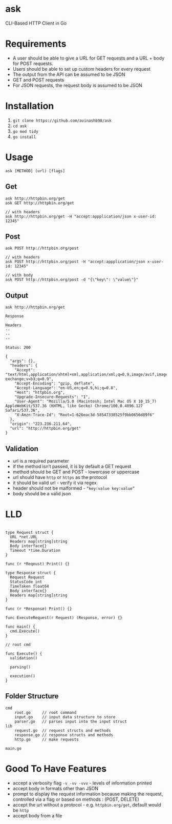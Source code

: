 # ask
CLI-Based HTTP Client in Go

# Requirements

- A user should be able to give a URL for GET requests and a URL + body for POST requests.
- Users should be able to set up custom headers for every request
- The output from the API can be assumed to be JSON
- GET and POST requests
- For JSON requests, the request body is assumed to be JSON

# Installation
1. `git clone https://github.com/avinashb98/ask`
2. `cd ask`
3. `go mod tidy`
4. `go install`

# Usage

```
ask [METHOD] (url) [flags]
```
## Get

```
ask http://httpbin.org/get
ask GET http://httpbin.org/get

// with headers
ask http://httpbin.org/get -H "accept:appplication/json x-user-id: 12345"
```
## Post

```
ask POST http://httpbin.org/post

// with headers
ask POST http://httpbin.org/post -H "accept:appplication/json x-user-id: 12345"

// with body
ask POST http://httpbin.org/post -d "{\"key\": \"value\"}"
```
## Output

```
ask http://httpbin.org/get

Response

Headers
--
--
--

Status: 200

{
  "args": {}, 
  "headers": {
    "Accept": "text/html,application/xhtml+xml,application/xml;q=0.9,image/avif,image/webp,image/apng,*/*;q=0.8,application/signed-exchange;v=b3;q=0.9", 
    "Accept-Encoding": "gzip, deflate", 
    "Accept-Language": "en-US,en;q=0.9,hi;q=0.8", 
    "Host": "httpbin.org", 
    "Upgrade-Insecure-Requests": "1", 
    "User-Agent": "Mozilla/5.0 (Macintosh; Intel Mac OS X 10_15_7) AppleWebKit/537.36 (KHTML, like Gecko) Chrome/100.0.4896.127 Safari/537.36", 
    "X-Amzn-Trace-Id": "Root=1-626eac3d-58547338525f9bb0656d89f6"
  }, 
  "origin": "223.236.211.64", 
  "url": "http://httpbin.org/get"
}
```
## Validation

- url is a required parameter
- if the method isn’t passed, it is by default a GET request
- method should be GET and POST - lowercase or uppercase
- url should have `http` or `https` as the protocol
- it should be valid url - verify it via regex
- header should not be malformed - `“key:value key:value”`
- body should be a valid json

# LLD

```

type Request struct {
  URL *net.URL
  Headers map[string]string
  Body interface{}
  Timeout *time.Duration
}

func (r *Reqeust) Print() {}

type Response struct {
  Request Request
  StatusCode int
  TimeTaken float64
  Body interface{}
  Headers map[string]string
}

func (r *Response) Print() {}

func ExecuteRequest(r Request) (Response, error) {}

func main() {
  cmd.Execute()
}

// root cmd

func Execute() {
  validation()

  parsing()

  execution()
}
```

## Folder Structure
```
cmd
    root.go     // root command
    input.go    // input data structure to store
    parser.go   // parses input into the input struct
lib
    request.go  // request structs and methods
    response.go // response structs and methods
    http.go     // make requests

main.go
```

# Good To Have Features

- accept a verbosity flag `-v -vv -vvv` - levels of information printed
- accept body in formats other than JSON
- prompt to display the request information because making the request, controlled via a flag or based on methods : (POST, DELETE)
- accept the url without a protocol - e.g. `httpbin.org/get`, default would be `http`
- accept body from a file

